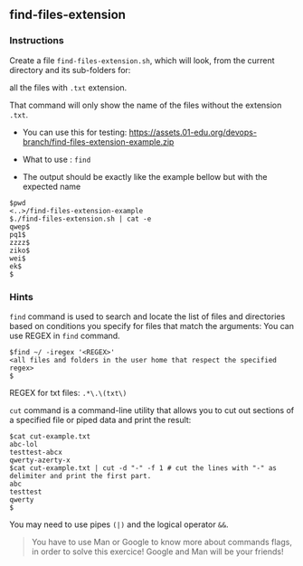 ## find-files-extension

### Instructions

Create a file `find-files-extension.sh`, which will look, from the current directory and its sub-folders for:

all the files with `.txt` extension.

That command will only show the name of the files without the extension `.txt`.

- You can use this for testing: https://assets.01-edu.org/devops-branch/find-files-extension-example.zip

- What to use : `find`

- The output should be exactly like the example bellow but with the expected name

```console
$pwd
<..>/find-files-extension-example
$./find-files-extension.sh | cat -e
qwep$
pq1$
zzzz$
ziko$
wei$
ek$
$
```

### Hints

`find` command is used to search and locate the list of files and directories based on conditions you specify for files that match the arguments:
You can use REGEX in `find` command.

```console
$find ~/ -iregex '<REGEX>'
<all files and folders in the user home that respect the specified regex>
$
```
REGEX for txt files: `.*\.\(txt\)`

`cut` command is a command-line utility that allows you to cut out sections of a specified file or piped data and print the result:

```console
$cat cut-example.txt 
abc-lol
testtest-abcx
qwerty-azerty-x
$cat cut-example.txt | cut -d "-" -f 1 # cut the lines with "-" as delimiter and print the first part.
abc
testtest
qwerty
$
```

You may need to use pipes `(|)` and the logical operator `&&`.

> You have to use Man or Google to know more about commands flags, in order to solve this exercice!
> Google and Man will be your friends!
